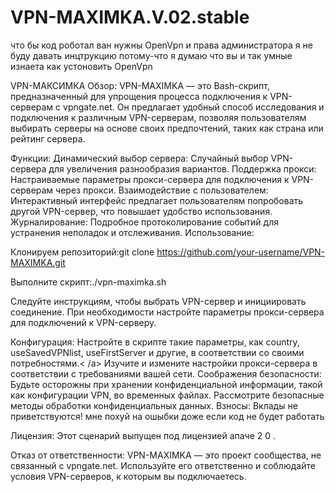 # VPN-MAXIMKA.V.02.stable
что бы код роботал ван нужны OpenVpn и права администратора  я не буду давать инцтрукцию потому-что  я думаю что вы и так умные изнаета как устоновить OpenVpn

VPN-МАКСИМКА
Обзор:
VPN-MAXIMKA — это Bash-скрипт, предназначенный для упрощения процесса подключения к VPN-серверам с vpngate.net. Он предлагает удобный способ исследования и подключения к различным VPN-серверам, позволяя пользователям выбирать серверы на основе своих предпочтений, таких как страна или рейтинг сервера.

Функции:
Динамический выбор сервера: Случайный выбор VPN-сервера для увеличения разнообразия вариантов.
Поддержка прокси: Настраиваемые параметры прокси-сервера для подключения к VPN-серверам через прокси.
Взаимодействие с пользователем: Интерактивный интерфейс предлагает пользователям попробовать другой VPN-сервер, что повышает удобство использования.
Журналирование: Подробное протоколирование событий для устранения неполадок и отслеживания.
Использование:

Клонируем репозиторий:git clone https://github.com/your-username/VPN-MAXIMKA.git

Выполните скрипт:./vpn-maximka.sh

Следуйте инструкциям, чтобы выбрать VPN-сервер и инициировать соединение.
При необходимости настройте параметры прокси-сервера для подключений к VPN-серверу.

Конфигурация:
Настройте в скрипте такие параметры, как country, useSavedVPNlist, useFirstServer и другие, в соответствии со своими потребностями.< /а>
Изучите и измените настройки прокси-сервера в соответствии с требованиями вашей сети.
Соображения безопасности:
Будьте осторожны при хранении конфиденциальной информации, такой как конфигурации VPN, во временных файлах.
Рассмотрите безопасные методы обработки конфиденциальных данных.
Взносы:
Вклады не  приветствуются! мне похуй на ошыбки доже если код не будет работать 

Лицензия:
Этот сценарий выпущен под лицензией апаче 2 0 .

Отказ от ответственности:
VPN-MAXIMKA — это проект сообщества, не связанный с vpngate.net. Используйте его ответственно и соблюдайте условия VPN-серверов, к которым вы подключаетесь.







